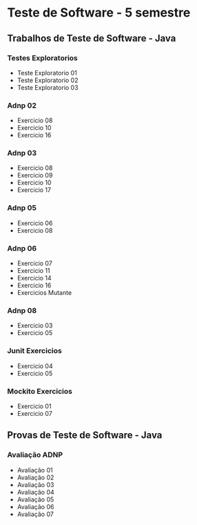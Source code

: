 # Teste de Software - 5 semestre

## Trabalhos de Teste de Software - Java

### Testes Exploratorios

* Teste Exploratorio 01
* Teste Exploratorio 02
* Teste Exploratorio 03

### Adnp 02

* Exercicio 08
* Exercicio 10
* Exercicio 16

### Adnp 03

* Exercicio 08
* Exercicio 09
* Exercicio 10
* Exercicio 17

### Adnp 05

* Exercicio 06
* Exercicio 08

### Adnp 06

* Exercicio 07
* Exercicio 11
* Exercicio 14
* Exercicio 16
* Exercicios Mutante

### Adnp 08

* Exercicio 03
* Exercicio 05

### Junit Exercicios

* Exercicio 04
* Exercicio 05

### Mockito Exercicios

* Exercicio 01
* Exercicio 07

## Provas de Teste de Software - Java

### Avaliação ADNP

* Avaliação 01
* Avaliação 02
* Avaliação 03
* Avaliação 04
* Avaliação 05
* Avaliação 06
* Avaliação 07
